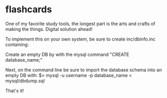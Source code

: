 flashcards
==========

One of my favorite study tools, the longest part is the arts and crafts of making the things.  Digital solution ahead!

To implement this on your own system, be sure to create inc/dbinfo.inc containing:
<?php 
$servername = server ip or path
$username   = mysql user
$password   = password for user
$dbname     = database this app will be using
?>

Create an empty DB by with the mysql command "CREATE database_name;"

Next, on the command line be sure to import the database schema into an empty DB with:
$> mysql -u username -p database_name < mysql/dbdump.sql

That's it!